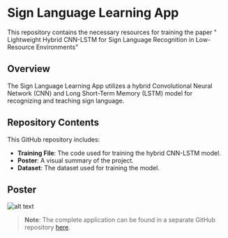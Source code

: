 # Sign Language Learning App

This repository contains the necessary resources for training the paper " Lightweight Hybrid CNN-LSTM for Sign Language Recognition in Low-Resource Environments"

## Overview

The Sign Language Learning App utilizes a hybrid Convolutional Neural Network (CNN) and Long Short-Term Memory (LSTM) model for recognizing and teaching sign language.

## Repository Contents

This GitHub repository includes:

- **Training File**: The code used for training the hybrid CNN-LSTM model.
- **Poster**: A visual summary of the project.
- **Dataset**: The dataset used for training the model.

## Poster

<!-- Change this -->

![alt text]()

> **Note**: The complete application can be found in a separate GitHub repository [here](https://github.com/AnangAyman/Software-engineering-S4).
> 
